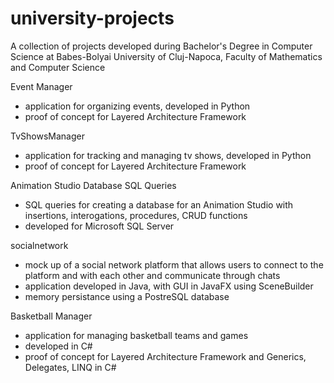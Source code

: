 # university-projects
A collection of projects developed during Bachelor's Degree in Computer Science at Babes-Bolyai University of Cluj-Napoca, Faculty of Mathematics and Computer Science

Event Manager 
  - application for organizing events, developed in Python
  - proof of concept for Layered Architecture Framework

TvShowsManager
  - application for tracking and managing tv shows, developed in Python
  - proof of concept for Layered Architecture Framework
              
Animation Studio Database SQL Queries 
  - SQL queries for creating a database for an Animation Studio with insertions, interogations, procedures, CRUD functions
  - developed for Microsoft SQL Server
  
socialnetwork
  - mock up of a social network platform that allows users to connect to the platform and with each other and communicate through chats
  - application developed in Java, with GUI in JavaFX using SceneBuilder
  - memory persistance using a PostreSQL database
  
Basketball Manager
  - application for managing basketball teams and games
  - developed in C#
  - proof of concept for Layered Architecture Framework and Generics, Delegates, LINQ in C#
